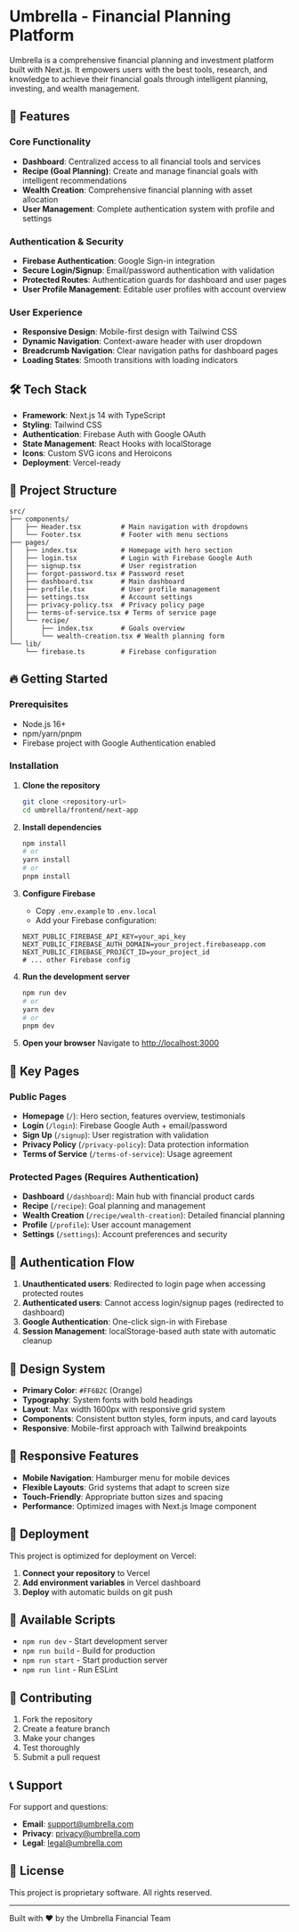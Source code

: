 # Umbrella - Financial Planning Platform

Umbrella is a comprehensive financial planning and investment platform built with Next.js. It empowers users with the best tools, research, and knowledge to achieve their financial goals through intelligent planning, investing, and wealth management.

## 🚀 Features

### Core Functionality
- **Dashboard**: Centralized access to all financial tools and services
- **Recipe (Goal Planning)**: Create and manage financial goals with intelligent recommendations
- **Wealth Creation**: Comprehensive financial planning with asset allocation
- **User Management**: Complete authentication system with profile and settings

### Authentication & Security
- **Firebase Authentication**: Google Sign-in integration
- **Secure Login/Signup**: Email/password authentication with validation
- **Protected Routes**: Authentication guards for dashboard and user pages
- **User Profile Management**: Editable user profiles with account overview

### User Experience
- **Responsive Design**: Mobile-first design with Tailwind CSS
- **Dynamic Navigation**: Context-aware header with user dropdown
- **Breadcrumb Navigation**: Clear navigation paths for dashboard pages
- **Loading States**: Smooth transitions with loading indicators

## 🛠️ Tech Stack

- **Framework**: Next.js 14 with TypeScript
- **Styling**: Tailwind CSS
- **Authentication**: Firebase Auth with Google OAuth
- **State Management**: React Hooks with localStorage
- **Icons**: Custom SVG icons and Heroicons
- **Deployment**: Vercel-ready

## 📁 Project Structure

```
src/
├── components/
│   ├── Header.tsx          # Main navigation with dropdowns
│   └── Footer.tsx          # Footer with menu sections
├── pages/
│   ├── index.tsx           # Homepage with hero section
│   ├── login.tsx           # Login with Firebase Google Auth
│   ├── signup.tsx          # User registration
│   ├── forgot-password.tsx # Password reset
│   ├── dashboard.tsx       # Main dashboard
│   ├── profile.tsx         # User profile management
│   ├── settings.tsx        # Account settings
│   ├── privacy-policy.tsx  # Privacy policy page
│   ├── terms-of-service.tsx # Terms of service page
│   └── recipe/
│       ├── index.tsx       # Goals overview
│       └── wealth-creation.tsx # Wealth planning form
└── lib/
    └── firebase.ts         # Firebase configuration
```

## 🔥 Getting Started

### Prerequisites
- Node.js 16+ 
- npm/yarn/pnpm
- Firebase project with Google Authentication enabled

### Installation

1. **Clone the repository**
   ```bash
   git clone <repository-url>
   cd umbrella/frontend/next-app
   ```

2. **Install dependencies**
   ```bash
   npm install
   # or
   yarn install
   # or
   pnpm install
   ```

3. **Configure Firebase**
   - Copy `.env.example` to `.env.local`
   - Add your Firebase configuration:
   ```env
   NEXT_PUBLIC_FIREBASE_API_KEY=your_api_key
   NEXT_PUBLIC_FIREBASE_AUTH_DOMAIN=your_project.firebaseapp.com
   NEXT_PUBLIC_FIREBASE_PROJECT_ID=your_project_id
   # ... other Firebase config
   ```

4. **Run the development server**
   ```bash
   npm run dev
   # or
   yarn dev
   # or
   pnpm dev
   ```

5. **Open your browser**
   Navigate to [http://localhost:3000](http://localhost:3000)

## 🎯 Key Pages

### Public Pages
- **Homepage** (`/`): Hero section, features overview, testimonials
- **Login** (`/login`): Firebase Google Auth + email/password
- **Sign Up** (`/signup`): User registration with validation
- **Privacy Policy** (`/privacy-policy`): Data protection information
- **Terms of Service** (`/terms-of-service`): Usage agreement

### Protected Pages (Requires Authentication)
- **Dashboard** (`/dashboard`): Main hub with financial product cards
- **Recipe** (`/recipe`): Goal planning and management
- **Wealth Creation** (`/recipe/wealth-creation`): Detailed financial planning
- **Profile** (`/profile`): User account management
- **Settings** (`/settings`): Account preferences and security

## 🔐 Authentication Flow

1. **Unauthenticated users**: Redirected to login page when accessing protected routes
2. **Authenticated users**: Cannot access login/signup pages (redirected to dashboard)
3. **Google Authentication**: One-click sign-in with Firebase
4. **Session Management**: localStorage-based auth state with automatic cleanup

## 🎨 Design System

- **Primary Color**: `#FF6B2C` (Orange)
- **Typography**: System fonts with bold headings
- **Layout**: Max width 1600px with responsive grid system
- **Components**: Consistent button styles, form inputs, and card layouts
- **Responsive**: Mobile-first approach with Tailwind breakpoints

## 📱 Responsive Features

- **Mobile Navigation**: Hamburger menu for mobile devices
- **Flexible Layouts**: Grid systems that adapt to screen size
- **Touch-Friendly**: Appropriate button sizes and spacing
- **Performance**: Optimized images with Next.js Image component

## 🚀 Deployment

This project is optimized for deployment on Vercel:

1. **Connect your repository** to Vercel
2. **Add environment variables** in Vercel dashboard
3. **Deploy** with automatic builds on git push

## 📄 Available Scripts

- `npm run dev` - Start development server
- `npm run build` - Build for production
- `npm run start` - Start production server
- `npm run lint` - Run ESLint

## 🤝 Contributing

1. Fork the repository
2. Create a feature branch
3. Make your changes
4. Test thoroughly
5. Submit a pull request

## 📞 Support

For support and questions:
- **Email**: support@umbrella.com
- **Privacy**: privacy@umbrella.com
- **Legal**: legal@umbrella.com

## 📄 License

This project is proprietary software. All rights reserved.

---

Built with ❤️ by the Umbrella Financial Team
